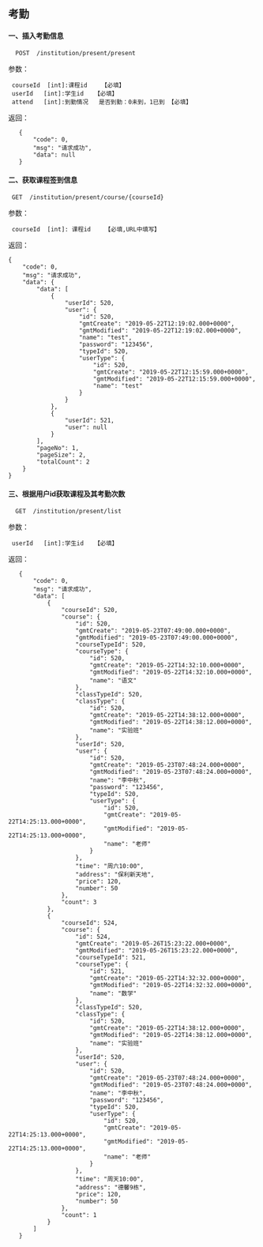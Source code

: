 ## 考勤

#### 一、插入考勤信息

      POST  /institution/present/present
  
参数：

     courseId  [int]:课程id    【必填】
     userId   [int]:学生id   【必填】
     attend   [int]:到勤情况   是否到勤：0未到，1已到 【必填】
     
返回：

       {
           "code": 0,
           "msg": "请求成功",
           "data": null
       }


#### 二、获取课程签到信息

     GET  /institution/present/course/{courseId}
  
参数：

     courseId  [int]: 课程id    【必填,URL中填写】
     
返回：

    {
        "code": 0,
        "msg": "请求成功",
        "data": {
            "data": [
                {
                    "userId": 520,
                    "user": {
                        "id": 520,
                        "gmtCreate": "2019-05-22T12:19:02.000+0000",
                        "gmtModified": "2019-05-22T12:19:02.000+0000",
                        "name": "test",
                        "password": "123456",
                        "typeId": 520,
                        "userType": {
                            "id": 520,
                            "gmtCreate": "2019-05-22T12:15:59.000+0000",
                            "gmtModified": "2019-05-22T12:15:59.000+0000",
                            "name": "test"
                        }
                    }
                },
                {
                    "userId": 521,
                    "user": null
                }
            ],
            "pageNo": 1,
            "pageSize": 2,
            "totalCount": 2
        }
    }

#### 三、根据用户id获取课程及其考勤次数

      GET  /institution/present/list
  
参数：

     userId   [int]:学生id   【必填】
          
返回：

       {
           "code": 0,
           "msg": "请求成功",
           "data": [
               {
                   "courseId": 520,
                   "course": {
                       "id": 520,
                       "gmtCreate": "2019-05-23T07:49:00.000+0000",
                       "gmtModified": "2019-05-23T07:49:00.000+0000",
                       "courseTypeId": 520,
                       "courseType": {
                           "id": 520,
                           "gmtCreate": "2019-05-22T14:32:10.000+0000",
                           "gmtModified": "2019-05-22T14:32:10.000+0000",
                           "name": "语文"
                       },
                       "classTypeId": 520,
                       "classType": {
                           "id": 520,
                           "gmtCreate": "2019-05-22T14:38:12.000+0000",
                           "gmtModified": "2019-05-22T14:38:12.000+0000",
                           "name": "实验班"
                       },
                       "userId": 520,
                       "user": {
                           "id": 520,
                           "gmtCreate": "2019-05-23T07:48:24.000+0000",
                           "gmtModified": "2019-05-23T07:48:24.000+0000",
                           "name": "李中秋",
                           "password": "123456",
                           "typeId": 520,
                           "userType": {
                               "id": 520,
                               "gmtCreate": "2019-05-22T14:25:13.000+0000",
                               "gmtModified": "2019-05-22T14:25:13.000+0000",
                               "name": "老师"
                           }
                       },
                       "time": "周六10:00",
                       "address": "保利新天地",
                       "price": 120,
                       "number": 50
                   },
                   "count": 3
               },
               {
                   "courseId": 524,
                   "course": {
                       "id": 524,
                       "gmtCreate": "2019-05-26T15:23:22.000+0000",
                       "gmtModified": "2019-05-26T15:23:22.000+0000",
                       "courseTypeId": 521,
                       "courseType": {
                           "id": 521,
                           "gmtCreate": "2019-05-22T14:32:32.000+0000",
                           "gmtModified": "2019-05-22T14:32:32.000+0000",
                           "name": "数学"
                       },
                       "classTypeId": 520,
                       "classType": {
                           "id": 520,
                           "gmtCreate": "2019-05-22T14:38:12.000+0000",
                           "gmtModified": "2019-05-22T14:38:12.000+0000",
                           "name": "实验班"
                       },
                       "userId": 520,
                       "user": {
                           "id": 520,
                           "gmtCreate": "2019-05-23T07:48:24.000+0000",
                           "gmtModified": "2019-05-23T07:48:24.000+0000",
                           "name": "李中秋",
                           "password": "123456",
                           "typeId": 520,
                           "userType": {
                               "id": 520,
                               "gmtCreate": "2019-05-22T14:25:13.000+0000",
                               "gmtModified": "2019-05-22T14:25:13.000+0000",
                               "name": "老师"
                           }
                       },
                       "time": "周天10:00",
                       "address": "德馨9栋",
                       "price": 120,
                       "number": 50
                   },
                   "count": 1
               }
           ]
       }

